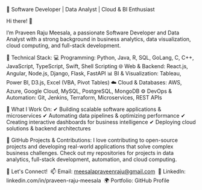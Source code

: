 🚀 Software Developer | Data Analyst | Cloud & BI Enthusiast

Hi there! 👋 

I’m Praveen Raju Meesala, a passionate Software Developer and Data Analyst with a strong background in business analytics, data visualization, cloud computing, and full-stack development.

🔹 Technical Stack: 💻 Programming: Python, Java, R, SQL, GoLang, C, C++, JavaScript, TypeScript, Swift, Shell Scripting 🌐 Web & Backend: React.js, Angular, Node.js, Django, Flask, FastAPI 📊 BI & Visualization: Tableau, Power BI, D3.js, Excel (VBA, Pivot Tables) ☁️ Cloud & Databases: AWS, Azure, Google Cloud, MySQL, PostgreSQL, MongoDB ⚙️ DevOps & Automation: Git, Jenkins, Terraform, Microservices, REST APIs

🔹 What I Work On: ✔ Building scalable software applications & microservices ✔ Automating data pipelines & optimizing performance ✔ Creating interactive dashboards for business intelligence ✔ Deploying cloud solutions & backend architectures

🔹 GitHub Projects & Contributions: I love contributing to open-source projects and developing real-world applications that solve complex business challenges. Check out my repositories for projects in data analytics, full-stack development, automation, and cloud computing.

🔹 Let's Connect! 
📫 Email: meesalapraveenraju@gmail.com 
🔗 LinkedIn: linkedin.com/in/praveen-raju-meesala 
🌍 Portfolio: GitHub Profile
